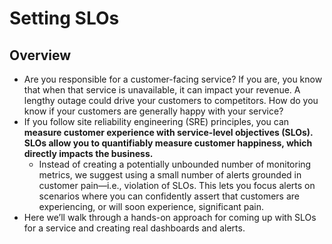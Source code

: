 # Setting SLOs

## Overview 

* Are you responsible for a customer-facing service? If you are, you know that when that service is unavailable, it can impact your revenue. A lengthy outage could drive your customers to competitors. How do you know if your customers are generally happy with your service?
* If you follow site reliability engineering (SRE) principles, you can **measure customer experience with service-level objectives (SLOs). SLOs allow you to quantifiably measure customer happiness, which directly impacts the business.**
  * Instead of creating a potentially unbounded number of monitoring metrics, we suggest using a small number of alerts grounded in customer pain—i.e., violation of SLOs. This lets you focus alerts on scenarios where you can confidently assert that customers are experiencing, or will soon experience, significant pain.
* Here we’ll walk through a hands-on approach for coming up with SLOs for a service and creating real dashboards and alerts.


